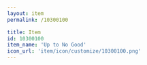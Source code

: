 ```yaml
---
layout: item
permalink: /10300100

title: Item
id: 10300100
item_name: 'Up to No Good'
icon_url: 'item/icon/customize/10300100.png'
---
```

